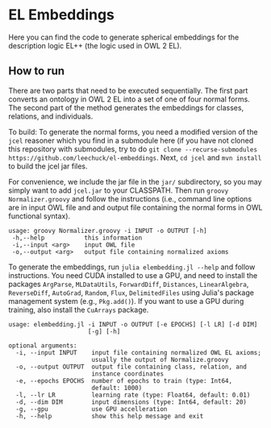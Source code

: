 # EL Embeddings

Here you can find the code to generate spherical embeddings for the description logic EL++ (the logic used in OWL 2 EL).

## How to run

There are two parts that need to be executed sequentially. The first part converts an ontology in OWL 2 EL into a set of one of four normal forms.
The second part of the method generates the embeddings for classes, relations, and individuals.

To build: To generate the normal forms, you need a modified version of the `jcel` reasoner which you find in a submodule here (if you have not cloned this repository with submodules, try
to do `git clone --recurse-submodules https://github.com/leechuck/el-embeddings`.
Next, `cd jcel` and `mvn install` to build the jcel jar files.

For convenience, we include the jar file in the `jar/` subdirectory, so you may simply want to add `jcel.jar` to your CLASSPATH.
Then run `groovy Normalizer.groovy` and follow the instructions (i.e., command line options are in input OWL file and and output file containing the normal forms in OWL functional syntax).

```
usage: groovy Normalizer.groovy -i INPUT -o OUTPUT [-h]
 -h,--help           this information
 -i,--input <arg>    input OWL file
 -o,--output <arg>   output file containing normalized axioms
```

To generate the embeddings, run `julia elembedding.jl --help` and follow instructions. You need CUDA installed to use a GPU, and need to install the packages
`ArgParse`, `MLDataUtils`, `ForwardDiff`, `Distances`, `LinearAlgebra`, `ReverseDiff`, `AutoGrad`, `Random`, `Flux`, `DelimitedFiles` using Julia's package management system (e.g., `Pkg.add()`).
If you want to use a GPU during training, also install the `CuArrays` package.

```
usage: elembedding.jl -i INPUT -o OUTPUT [-e EPOCHS] [-l LR] [-d DIM]
                      [-g] [-h]

optional arguments:
  -i, --input INPUT    input file containing normalized OWL EL axioms;
                       usually the output of Normalize.groovy
  -o, --output OUTPUT  output file containing class, relation, and
                       instance coordinates
  -e, --epochs EPOCHS  number of epochs to train (type: Int64,
                       default: 1000)
  -l, --lr LR          learning rate (type: Float64, default: 0.01)
  -d, --dim DIM        input dimensions (type: Int64, default: 20)
  -g, --gpu            use GPU accelleration
  -h, --help           show this help message and exit
```